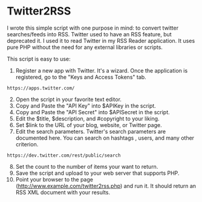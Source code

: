 Twitter2RSS
===========

I wrote this simple script with one purpose in mind: to convert twitter searches/feeds into RSS. Twitter used to have an RSS feature, but deprecated it. I used it to read Twitter in my RSS Reader application. It uses pure PHP without the need for any external libraries or scripts.

This script is easy to use:

1. Register a new app with Twitter. It's a wizard. Once the application is registered, go to the "Keys and Access Tokens" tab. 
```
https://apps.twitter.com/
```
2. Open the script in your favorite text editor.
3. Copy and Paste the "API Key" into $APIKey in the script.
4. Copy and Paste the "API Secret" into $APISecret in the script.
5. Edit the $title, $description, and #copyright to your liking.
6. Set $link to the URL of your blog, website, or Twitter page.
7. Edit the search parameters. Twitter's search parameters are documented here. You can search on hashtags , users, and many other criterion.
```
https://dev.twitter.com/rest/public/search
```
8. Set the count to the number of items your want to return.
9. Save the script and upload to your web server that supports PHP. 
10. Point your browser to the page (http://www.example.com/twitter2rss.php) and run it. It should return an RSS XML document with your results.
